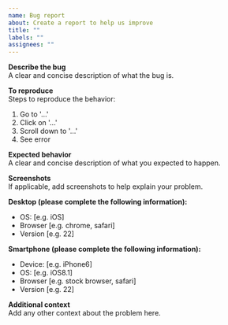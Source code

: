 ```yaml
---
name: Bug report
about: Create a report to help us improve
title: ""
labels: ""
assignees: ""
---
```


**Describe the bug**  
A clear and concise description of what the bug is.

**To reproduce**  
Steps to reproduce the behavior:

1.  Go to '...'
1.  Click on '...'
1.  Scroll down to '...'
1.  See error

**Expected behavior**  
A clear and concise description of what you expected to happen.

**Screenshots**  
If applicable, add screenshots to help explain your problem.

**Desktop (please complete the following information):**

- OS: [e.g. iOS]
- Browser [e.g. chrome, safari]
- Version [e.g. 22]

**Smartphone (please complete the following information):**

- Device: [e.g. iPhone6]
- OS: [e.g. iOS8.1]
- Browser [e.g. stock browser, safari]
- Version [e.g. 22]

**Additional context**  
Add any other context about the problem here.
